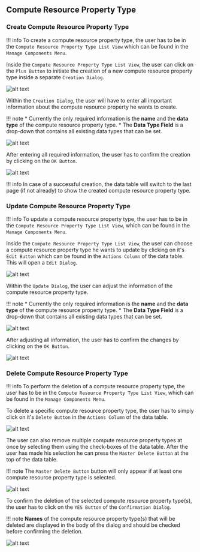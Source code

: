 ## Compute Resource Property Type 
### Create Compute Resource Property Type

!!! info 
    To create a compute resource property type, the user has to be in the ``Compute Resource Property Type List View`` which can be found in the ``Manage Components Menu``.
	
Inside the ``Compute Resource Property Type List View``, the user can click on the ``Plus Button`` to initiate the creation of a new compute resource property type inside a separate ``Creation Dialog``.

![alt text](../images/compute_resource_property_type/Create_Compute_Resource_Property_Type_-_Step_1.PNG "Open creation dialog")

Within the ``Creation Dialog``, the user will have to enter all important information about the compute resource property he wants to create.

!!! note 
    * Currently the only required information is the **name** and the **data type** of the compute resource property type.
	* The **Data Type Field** is a drop-down that contains all existing data types that can be set.
	
![alt text](../images/compute_resource_property_type/Create_Compute_Resource_Property_Type_-_Step_2.PNG "Structure of creation dialog")
	
After entering all required information, the user has to confirm the creation by clicking on the ``OK Button``.

![alt text](../images/compute_resource_property_type/Create_Compute_Resource_Property_Type_-_Step_3.PNG "Confirm creation")

!!! info 
    In case of a successful creation, the data table will switch to the last page (if not already) to show the created compute resource property type.
	
### Update Compute Resource Property Type

!!! info 
    To update a compute resource property type, the user has to be in the ``Compute Resource Property Type List View``, which can be found in the ``Manage Components Menu``.
	
Inside the ``Compute Resource Property Type List View``, the user can choose a compute resource property type he wants to update by clicking on it's ``Edit Button`` which can be found in the ``Actions Column`` of the data table.
This will open a ``Edit Dialog``.

![alt text](../images/compute_resource_property_type/Update_Compute_Resource_Property_Type_-_Step_1.PNG "Open update dialog")

Within the ``Update Dialog``, the user can adjust the information of the compute resource property type.

!!! note 
    * Currently the only required information is the **name** and the **data type** of the compute resource property type.
	* The **Data Type Field** is a drop-down that contains all existing data types that can be set.
	
![alt text](../images/compute_resource_property_type/Update_Compute_Resource_Property_Type_-_Step_2.PNG "Structure of update dialog")
	
After adjusting all information, the user has to confirm the changes by clicking on the ``OK Button``.

![alt text](../images/compute_resource_property_type/Update_Compute_Resource_Property_Type_-_Step_3.PNG "Confirm update")

### Delete Compute Resource Property Type

!!! info 
    To perform the deletion of a compute resource property type, the user has to be in the ``Compute Resource Property Type List View``, which can be found in the ``Manage Components Menu``.
	
To delete a specific compute resource property type, the user has to simply click on it's ``Delete Button`` in the ``Actions Column`` of the data table.

![alt text](../images/compute_resource_property_type/Delete_Compute_Resource_Property_Type_-_Step_1.1.PNG "Delete single compute resource property type")

The user can also remove multiple compute resource property types at once by selecting them using the check-boxes of the data table. After the user has made his selection he can press the ``Master Delete Button`` at the top of the data table.

!!! note 
    The ``Master Delete Button`` button will only appear if at least one compute resource property type is selected.
	
![alt text](../images/compute_resource_property_type/Delete_Compute_Resource_Property_Type_-_Step_1.2.PNG "Delete multiple compute resource property types")
	
To confirm the deletion of the selected compute resource property type(s), the user has to click on the ``YES Button`` of the ``Confirmation Dialog``.

!!! note 
    **Names** of the compute resource property type(s) that will be deleted are displayed in the body of the dialog and should be checked before confirming the deletion.

![alt text](../images/compute_resource_property_type/Delete_Compute_Resource_Property_Type_-_Step_2.PNG "Confirm deletion")
